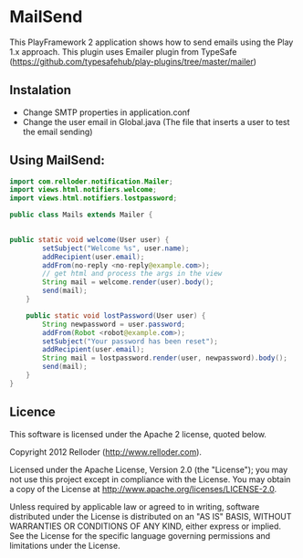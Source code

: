 # MailSend

This PlayFramework 2 application shows how to send emails using the Play 1.x approach.
This plugin uses Emailer plugin from TypeSafe (https://github.com/typesafehub/play-plugins/tree/master/mailer)

## Instalation

* Change SMTP properties in application.conf
* Change the user email in Global.java (The file that inserts a user to test the email sending)

## Using MailSend:

```java
import com.relloder.notification.Mailer;
import views.html.notifiers.welcome;
import views.html.notifiers.lostpassword;

public class Mails extends Mailer {

	
public static void welcome(User user) {
		setSubject("Welcome %s", user.name);
		addRecipient(user.email);
		addFrom(no-reply <no-reply@example.com>);
		// get html and process the args in the view
		String mail = welcome.render(user).body();
		send(mail);
	}

	public static void lostPassword(User user) {
		String newpassword = user.password;
		addFrom(Robot <robot@example.com>);
		setSubject("Your password has been reset");
		addRecipient(user.email);
		String mail = lostpassword.render(user, newpassword).body();
		send(mail);
	}
}
```

## Licence

This software is licensed under the Apache 2 license, quoted below.

Copyright 2012 Relloder (http://www.relloder.com).

Licensed under the Apache License, Version 2.0 (the "License"); you may not use this project except in compliance with the License. You may obtain a copy of the License at http://www.apache.org/licenses/LICENSE-2.0.

Unless required by applicable law or agreed to in writing, software distributed under the License is distributed on an "AS IS" BASIS, WITHOUT WARRANTIES OR CONDITIONS OF ANY KIND, either express or implied. See the License for the specific language governing permissions and limitations under the License.